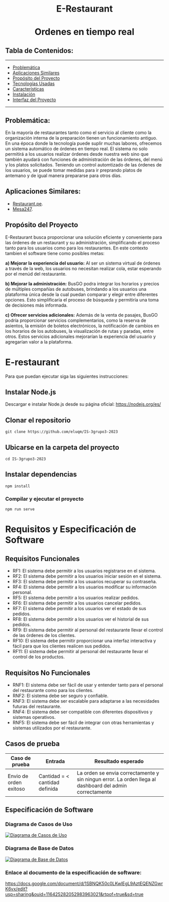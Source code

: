 <h1 align="center">E-Restaurant</h1>
<h1 align="center">Ordenes en tiempo real</h1>

## Tabla de Contenidos:
---
- [Problemática](#problemática)
- [Aplicaciones Similares](#aplicaciones-similares)
- [Propósito del Proyecto](#propósitodelproyecto)
- [Tecnologías Usadas](#tecnología-usadas)
- [Características](#características)
- [Instalación](#instalación)
- [Interfaz del Proyecto](#interfaz-del-proyecto)
---
## Problemática:

En la mayoría de restaurantes tanto como el servicio al cliente como la organización interna de la preparación tienen un funcionamiento antiguo. En una época donde la tecnología puede suplir muchas labores, ofrecemos un sistema automático de órdenes en tiempo real. 
El sistema no solo permitirá a los usuarios realizar órdenes desde nuestra web sino que también ayudará con funciones de administración de las órdenes, del menú y los platos solicitados. Teniendo un control automtizado de las órdenes de los usuarios, se puede tomar medidas para ir preprando platos de antemano y de igual manera prepararse para otros días.

## Aplicaciones Similares:
- [Restaurant.pe](https://restaurant.pe/).
- [Mesa247](https://www.mesa247.pe/).

## Propósito del Proyecto

E-Restaurant busca proporcionar una solución eficiente y conveniente para las órdenes de un restaurant y su administración, simplificando el proceso tanto para los usuarios como para los restaurantes. En este contexto tambien el software tiene como posibles metas:

**a) Mejorar la experiencia del usuario:** Al ser un sistema virtual de órdenes a través de la web, los usuarios no necesitan realizar cola, estar esperando por el menúd del restaurante.

**b) Mejorar la administración:** BusGO podra integrar los horarios y precios de múltiples compañías de autobuses, brindando a los usuarios una plataforma única desde la cual puedan comparar y elegir entre diferentes opciones. Esto simplificaría el proceso de búsqueda y permitiría una toma de decisiones más informada.

**c) Ofrecer servicios adicionales:** Además de la venta de pasajes, BusGO podría proporcionar servicios complementarios, como la reserva de asientos, la emisión de boletos electrónicos, la notificación de cambios en los horarios de los autobuses, la visualización de rutas y paradas, entre otros. Estos servicios adicionales mejorarían la experiencia del usuario y agregarían valor a la plataforma.


# E-restaurant  
Para que puedan ejecutar siga las siguientes instrucciones:

## Instalar Node.js
Descargar e instalar Node.js desde su página oficial: https://nodejs.org/es/

## Clonar el repositorio
```
git clone https://github.com/eluqm/IS-3grupo3-2023
```

## Ubicarse en la carpeta del proyecto
```
cd IS-3grupo3-2023
```

## Instalar dependencias
```
npm install
```

### Compilar y ejecutar el proyecto
```
npm run serve
```

# Requisitos y Especificación de Software

## Requisitos Funcionales
- RF1: El sistema debe permitir a los usuarios registrarse en el sistema.
- RF2: El sistema debe permitir a los usuarios iniciar sesión en el sistema.
- RF3: El sistema debe permitir a los usuarios recuperar su contraseña.
- RF4: El sistema debe permitir a los usuarios modificar su información personal.
- RF5: El sistema debe permitir a los usuarios realizar pedidos.
- RF6: El sistema debe permitir a los usuarios cancelar pedidos.
- RF7: El sistema debe permitir a los usuarios ver el estado de sus pedidos.
- RF8: El sistema debe permitir a los usuarios ver el historial de sus pedidos.
- RF9: El sistema debe permitir al personal del restaurante llevar el control de las órdenes de los clientes.
- RF10: El sistema debe permitir proporcionar una interfaz interactiva y fácil para que los clientes realicen sus pedidos.
- RF11: El sistema debe permitir al personal del restaurante llevar el control de los productos.

## Requisitos No Funcionales
- RNF1: El sistema debe ser fácil de usar y entender tanto para el personal del restaurante como para los clientes.
- RNF2: El sistema debe ser seguro y confiable.
- RNF3: El sistema debe ser escalable para adaptarse a las necesidades futuras del restaurante.
- RNF4: El sistema debe ser compatible con diferentes dispositivos y sistemas operativos.
- RNF5: El sistema debe ser fácil de integrar con otras herramientas y sistemas utilizados por el restaurante.

## Casos de prueba
| Caso de prueba | Entrada | Resultado esperado |
| ---------------------- | ------- | ------------------ |
| Envio de orden exitoso | Cantidad = < cantidad definida | La orden se envia correctamente y sin ningun error.  La orden llega al dashboard del admin correctamente | 
                              
## Especificación de Software 

### Diagrama de Casos de Uso
[![Diagrama de Casos de Uso](https://live.staticflickr.com/65535/52989712163_f9c988435d_b.jpg)](https://flic.kr/p/2kXZ3ZS)
### Diagrama de Base de Datos
[![Diagrama de Base de Datos](https://live.staticflickr.com/65535/52972566443_0437bd0ec0_c.jpg)](https://flic.kr/p/2kV5Z6E)

### Enlace al documento de la especificación de software:

https://docs.google.com/document/d/1SBNQK50c0LKwlEgL9AztEQENZGwrK6vx/edit?usp=sharing&ouid=116425282052983963021&rtpof=true&sd=true
